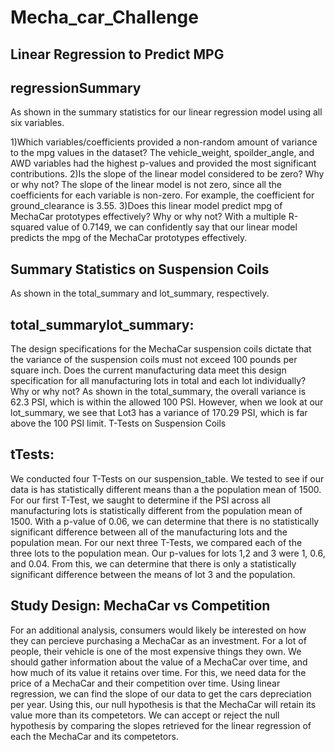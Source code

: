 # Mecha_car_Challenge

Linear Regression to Predict MPG
--
regressionSummary
--

As shown in the summary statistics for our linear regression model using all six variables.

1)Which variables/coefficients provided a non-random amount of variance to the mpg values in the dataset?
    The vehicle_weight, spoilder_angle, and AWD variables had the highest p-values and provided the most significant contributions.
2)Is the slope of the linear model considered to be zero? Why or why not?
    The slope of the linear model is not zero, since all the coefficients for each variable is non-zero. For example, the coefficient for ground_clearance is 3.55.
3)Does this linear model predict mpg of MechaCar prototypes effectively? Why or why not?
    With a multiple R-squared value of 0.7149, we can confidently say that our linear model predicts the mpg of the MechaCar prototypes effectively.


Summary Statistics on Suspension Coils
--

As shown in the total_summary and lot_summary, respectively.

total_summarylot_summary:
---

The design specifications for the MechaCar suspension coils dictate that the variance of the suspension coils must not exceed 100 pounds per square inch. Does the current manufacturing data meet this design specification for all manufacturing lots in total and each lot individually? Why or why not?
As shown in the total_summary, the overall variance is 62.3 PSI, which is within the allowed 100 PSI. However, when we look at our lot_summary, we see that Lot3 has a variance of 170.29 PSI, which is far above the 100 PSI limit.
T-Tests on Suspension Coils


tTests:
---

We conducted four T-Tests on our suspension_table. We tested to see if our data is has statistically different means than a the population mean of 1500. For our first T-Test, we saught to determine if the PSI across all manufacturing lots is statistically different from the population mean of 1500. With a p-value of 0.06, we can determine that there is no statistically significant difference between all of the manufacturing lots and the population mean. For our next three T-Tests, we compared each of the three lots to the population mean. Our p-values for lots 1,2 and 3 were 1, 0.6, and 0.04. From this, we can determine that there is only a statistically significant difference between the means of lot 3 and the population.

Study Design: MechaCar vs Competition
---

For an additional analysis, consumers would likely be interested on how they can percieve purchasing a MechaCar as an investment. For a lot of people, their vehicle is one of the most expensive things they own. We should gather information about the value of a MechaCar over time, and how much of its value it retains over time. For this, we need data for the price of a MechaCar and their competition over time. Using linear regression, we can find the slope of our data to get the cars depreciation per year. Using this, our null hypothesis is that the MechaCar will retain its value more than its competetors. We can accept or reject the null hypothesis by comparing the slopes retrieved for the linear regression of each the MechaCar and its competetors.
